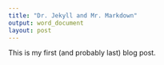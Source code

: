 ```yaml
---
title: "Dr. Jekyll and Mr. Markdown"
output: word_document
layout: post
---
```

This is my first (and probably last) blog post.
